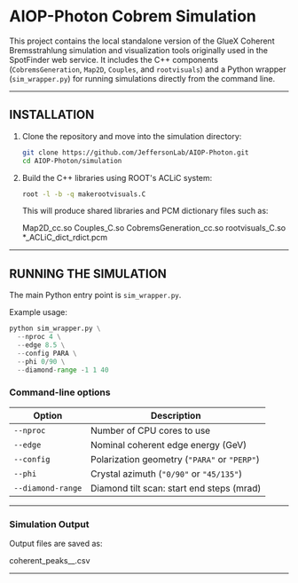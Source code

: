 # AIOP-Photon Cobrem Simulation

This project contains the local standalone version of the GlueX Coherent
Bremsstrahlung simulation and visualization tools originally used in the
SpotFinder web service. It includes the C++ components
(`CobremsGeneration`, `Map2D`, `Couples`, and `rootvisuals`) and a Python
wrapper (`sim_wrapper.py`) for running simulations directly from the
command line.

---

## INSTALLATION

1. Clone the repository and move into the simulation directory:

    ```bash
    git clone https://github.com/JeffersonLab/AIOP-Photon.git
    cd AIOP-Photon/simulation
    ```

2. Build the C++ libraries using ROOT's ACLiC system:

    ```bash
    root -l -b -q makerootvisuals.C
    ```

    This will produce shared libraries and PCM dictionary files such as:

    Map2D_cc.so
    Couples_C.so
    CobremsGeneration_cc.so
    rootvisuals_C.so
    *_ACLiC_dict_rdict.pcm
    
---

## RUNNING THE SIMULATION

The main Python entry point is `sim_wrapper.py`.

Example usage:

```python
python sim_wrapper.py \
  --nproc 4 \
  --edge 8.5 \
  --config PARA \
  --phi 0/90 \
  --diamond-range -1 1 40
```

### Command-line options

| Option | Description |
|---------|-------------|
| `--nproc` | Number of CPU cores to use |
| `--edge` | Nominal coherent edge energy (GeV) |
| `--config` | Polarization geometry (`"PARA"` or `"PERP"`) |
| `--phi` | Crystal azimuth (`"0/90"` or `"45/135"`) |
| `--diamond-range` | Diamond tilt scan: start end steps (mrad) |

---

### Simulation Output

Output files are saved as:

coherent_peaks_<CONFIG>_<PHI>.csv

---